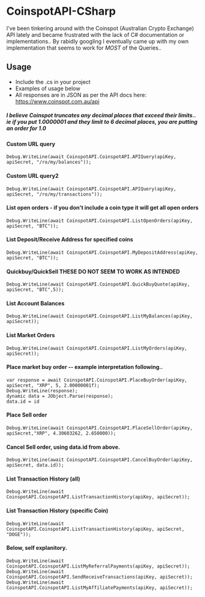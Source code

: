 # CoinspotAPI-CSharp
I've been tinkering around with the Coinspot (Australian Crypto Exchange) API lately and became frustrated with the lack of C# documentation or implementations.. By rabidly googling I eventually came up with my own implementation that seems to work for *MOST* of the Queries..

## Usage 
- Include the .cs in your project
- Examples of usage below
- All responses are in JSON as per the API docs here: https://www.coinspot.com.au/api

##### I believe Coinspot truncates any decimal places that exceed their limits.. ie if you put 1.0000001 and they limit to 6 decimal places, you are putting an order for 1.0

#### Custom URL query
`Debug.WriteLine(await CoinspotAPI.CoinspotAPI.APIQuery(apiKey, apiSecret, "/ro/my/balances"));`

#### Custom URL query2
`Debug.WriteLine(await CoinspotAPI.CoinspotAPI.APIQuery(apiKey, apiSecret, "/ro/my/transactions"));`

#### List open orders - if you don't include a coin type it will get all open orders
`Debug.WriteLine(await CoinspotAPI.CoinspotAPI.ListOpenOrders(apiKey, apiSecret, "BTC"));`

#### List Deposit/Receive Address for specified coins
`Debug.WriteLine(await CoinspotAPI.CoinspotAPI.MyDepositAddress(apiKey, apiSecret, "BTC"));`

#### Quickbuy/QuickSell **THESE DO NOT SEEM TO WORK AS INTENDED**
`Debug.WriteLine(await CoinspotAPI.CoinspotAPI.QuickBuyQuote(apiKey, apiSecret, "BTC",5));`

#### List Account Balances
`Debug.WriteLine(await CoinspotAPI.CoinspotAPI.ListMyBalances(apiKey, apiSecret));`

#### List Market Orders
`Debug.WriteLine(await CoinspotAPI.CoinspotAPI.ListMyOrders(apiKey, apiSecret));`

#### Place market buy order -- example interpretation following..
```
var response = await CoinspotAPI.CoinspotAPI.PlaceBuyOrder(apiKey, apiSecret, "XRP", 5, 2.00000001f);
Debug.WriteLine(response);
dynamic data = JObject.Parse(response);
data.id = id
```

#### Place Sell order
`Debug.WriteLine(await CoinspotAPI.CoinspotAPI.PlaceSellOrder(apiKey, apiSecret,"XRP", 4.30603262, 2.650000));`

#### Cancel Sell order, using data.id from above.
`Debug.WriteLine(await CoinspotAPI.CoinspotAPI.CancelBuyOrder(apiKey, apiSecret, data.id));`

#### List Transaction History (all)
`Debug.WriteLine(await CoinspotAPI.CoinspotAPI.ListTransactionHistory(apiKey, apiSecret));`

#### List Transaction History (specific Coin)
`Debug.WriteLine(await CoinspotAPI.CoinspotAPI.ListTransactionHistory(apiKey, apiSecret, "DOGE"));`
  
#### Below, self explanitory.
```
Debug.WriteLine(await CoinspotAPI.CoinspotAPI.ListMyReferralPayments(apiKey, apiSecret));  
Debug.WriteLine(await CoinspotAPI.CoinspotAPI.SendReceiveTransactions(apiKey, apiSecret));  
Debug.WriteLine(await CoinspotAPI.CoinspotAPI.ListMyAffiliatePayments(apiKey, apiSecret));
```

